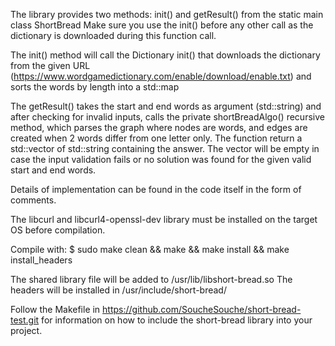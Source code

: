 
The library provides two methods: init() and getResult() from the static main class ShortBread
Make sure you use the init() before any other call as the dictionary is downloaded during this function call.

The init() method will call the Dictionary init() that downloads the dictionary
from the given URL (https://www.wordgamedictionary.com/enable/download/enable.txt)
and sorts the words by length into a std::map

The getResult() takes the start and end words as argument (std::string) and after checking for
invalid inputs, calls the private shortBreadAlgo() recursive method, which parses the graph
where nodes are words, and edges are created when 2 words differ from one letter only.
The function return a std::vector of std::string containing the answer. The vector will be empty in case
the input validation fails or no solution was found for the given valid start and end words.

Details of implementation can be found in the code itself in the form of comments.

The libcurl and libcurl4-openssl-dev library must be installed on the target OS before compilation.

Compile with:
$ sudo make clean && make && make install && make install_headers

The shared library file will be added to /usr/lib/libshort-bread.so
The headers will be installed in /usr/include/short-bread/

Follow the Makefile in https://github.com/SoucheSouche/short-bread-test.git for information on how to include the
short-bread library into your project. 